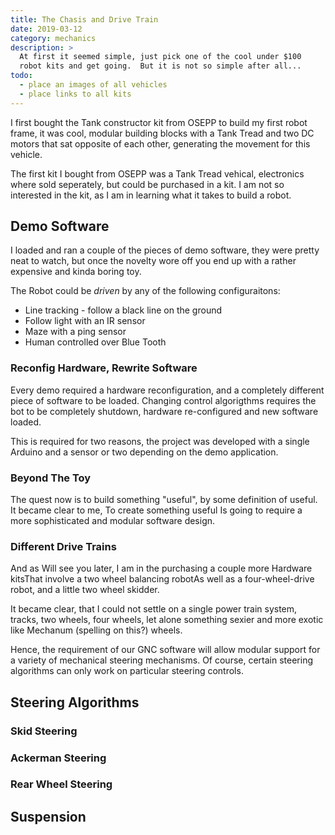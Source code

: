 ```yaml
---
title: The Chasis and Drive Train
date: 2019-03-12
category: mechanics
description: >
  At first it seemed simple, just pick one of the cool under $100
  robot kits and get going.  But it is not so simple after all...
todo: 
  - place an images of all vehicles
  - place links to all kits
---
```


I first bought the Tank constructor kit from OSEPP to build my first robot
frame, it was cool, modular building blocks with a Tank Tread and two
DC motors that sat opposite of each other, generating the movement for
this vehicle.<!--more-->

The first kit I bought from OSEPP was a Tank Tread vehical,
electronics where sold seperately, but could be purchased in a kit.  I
am not so interested in the kit, as I am in learning what it takes to
build a robot.

## Demo Software 

I loaded and ran a couple of the pieces of demo software, they were
pretty neat to watch, but once the novelty wore off you end up with a
rather expensive and kinda boring toy.

The Robot could be _driven_ by any of the following configuraitons:

- Line tracking - follow a black line on the ground
- Follow light with an IR sensor
- Maze with a ping sensor
- Human controlled over Blue Tooth

### Reconfig Hardware, Rewrite Software

Every demo required a hardware reconfiguration, and a completely
different piece of software to be loaded.  Changing control
algorigthms requires the bot to be completely shutdown, hardware
re-configured and new software loaded.

This is required for two reasons, the project was developed with a
single Arduino and a sensor or two depending on the demo application. 

### Beyond The Toy

The quest now is to build something "useful", by some definition of
useful.  It became clear to me, To create something useful Is going to
require a more sophisticated and modular software design.

### Different Drive Trains 

And as Will see you later, I am in the purchasing a couple more
Hardware kitsThat involve a two wheel balancing robotAs well as a
four-wheel-drive robot, and a little two wheel skidder.

It became clear, that I could not settle on a single power train
system, tracks, two wheels, four wheels, let alone something sexier
and more exotic like Mechanum (spelling on this?) wheels.



Hence, the requirement of our GNC software will allow modular support
for a variety of mechanical steering mechanisms.  Of course, certain
steering algorithms can only work on particular steering controls.

## Steering Algorithms

### Skid Steering 

### Ackerman Steering 

### Rear Wheel Steering

## Suspension
